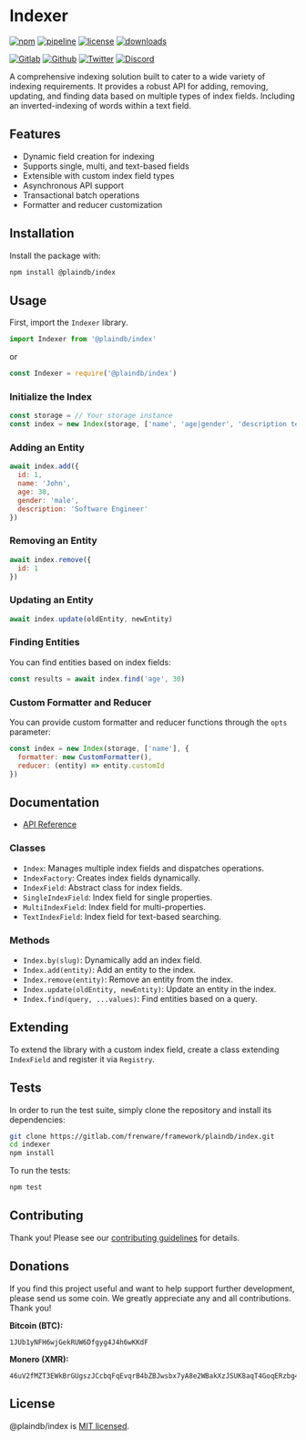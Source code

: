 # Indexer

[![npm](https://img.shields.io/npm/v/@plaindb/index?style=flat&logo=npm)](https://www.npmjs.com/package/@plaindb/index)
[![pipeline](https://gitlab.com/frenware/framework/plaindb/index/badges/master/pipeline.svg)](https://gitlab.com/frenware/framework/plaindb/index/-/pipelines)
[![license](https://img.shields.io/npm/l/@plaindb/index)](https://gitlab.com/frenware/framework/plaindb/index/-/blob/master/LICENSE)
[![downloads](https://img.shields.io/npm/dw/@plaindb/index)](https://www.npmjs.com/package/@plaindb/index) 

[![Gitlab](https://img.shields.io/badge/Gitlab%20-%20?logo=gitlab&color=%23383a40)](https://gitlab.com/frenware/framework/plaindb/index)
[![Github](https://img.shields.io/badge/Github%20-%20?logo=github&color=%23383a40)](https://github.com/basedwon/index)
[![Twitter](https://img.shields.io/badge/@basdwon%20-%20?logo=twitter&color=%23383a40)](https://twitter.com/basdwon)
[![Discord](https://img.shields.io/badge/Basedwon%20-%20?logo=discord&color=%23383a40)](https://discordapp.com/users/basedwon)

A comprehensive indexing solution built to cater to a wide variety of indexing requirements. It provides a robust API for adding, removing, updating, and finding data based on multiple types of index fields. Including an inverted-indexing of words within a text field.

## Features

- Dynamic field creation for indexing
- Supports single, multi, and text-based fields
- Extensible with custom index field types
- Asynchronous API support
- Transactional batch operations
- Formatter and reducer customization

## Installation

Install the package with:

```bash
npm install @plaindb/index
```

## Usage

First, import the `Indexer` library.

```js
import Indexer from '@plaindb/index'
```
or
```js
const Indexer = require('@plaindb/index')
```

### Initialize the Index

```js
const storage = // Your storage instance
const index = new Index(storage, ['name', 'age|gender', 'description text'])
```

### Adding an Entity

```js
await index.add({
  id: 1,
  name: 'John',
  age: 30,
  gender: 'male',
  description: 'Software Engineer'
})
```

### Removing an Entity

```js
await index.remove({
  id: 1
})
```

### Updating an Entity

```js
await index.update(oldEntity, newEntity)
```

### Finding Entities

You can find entities based on index fields:

```js
const results = await index.find('age', 30)
```

### Custom Formatter and Reducer

You can provide custom formatter and reducer functions through the `opts` parameter:

```js
const index = new Index(storage, ['name'], {
  formatter: new CustomFormatter(),
  reducer: (entity) => entity.customId
})
```

## Documentation

- [API Reference](/docs/api.md)

### Classes

- `Index`: Manages multiple index fields and dispatches operations.
- `IndexFactory`: Creates index fields dynamically.
- `IndexField`: Abstract class for index fields.
- `SingleIndexField`: Index field for single properties.
- `MultiIndexField`: Index field for multi-properties.
- `TextIndexField`: Index field for text-based searching.

### Methods

- `Index.by(slug)`: Dynamically add an index field.
- `Index.add(entity)`: Add an entity to the index.
- `Index.remove(entity)`: Remove an entity from the index.
- `Index.update(oldEntity, newEntity)`: Update an entity in the index.
- `Index.find(query, ...values)`: Find entities based on a query.

## Extending

To extend the library with a custom index field, create a class extending `IndexField` and register it via `Registry`.

## Tests

In order to run the test suite, simply clone the repository and install its dependencies:

```bash
git clone https://gitlab.com/frenware/framework/plaindb/index.git
cd indexer
npm install
```

To run the tests:

```bash
npm test
```

## Contributing

Thank you! Please see our [contributing guidelines](/docs/contributing.md) for details.

## Donations

If you find this project useful and want to help support further development, please send us some coin. We greatly appreciate any and all contributions. Thank you!

**Bitcoin (BTC):**
```
1JUb1yNFH6wjGekRUW6Dfgyg4J4h6wKKdF
```

**Monero (XMR):**
```
46uV2fMZT3EWkBrGUgszJCcbqFqEvqrB4bZBJwsbx7yA8e2WBakXzJSUK8aqT4GoqERzbg4oKT2SiPeCgjzVH6VpSQ5y7KQ
```

## License

@plaindb/index is [MIT licensed](https://gitlab.com/frenware/framework/plaindb/index/-/blob/master/LICENSE).
